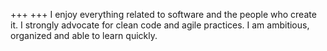 +++
+++
I enjoy everything related to software and the people who create it. I strongly advocate for clean
code and agile practices. I am ambitious, organized and able to learn quickly.
